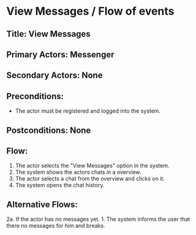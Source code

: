 # View Messages / Flow of events

## Title: View Messages

## Primary Actors: Messenger
## Secondary Actors: None

## Preconditions:
- The actor must be registered and logged into the system.

## Postconditions: None

## Flow:
1. The actor selects the "View Messages" option in the system.
2. The system shows the actors chats in a overview.
3. The actor selects a chat from the overview and clicks on it.
4. The system opens the chat history.

## Alternative Flows:
2a. If the actor has no messages yet.
    1. The system informs the user that there no messages for him and breaks.